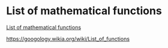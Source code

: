 # List of mathematical functions

[List of mathematical functions](https://en.wikipedia.org/wiki/List_of_mathematical_functions)

https://googology.wikia.org/wiki/List_of_functions


